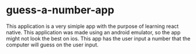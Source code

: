 # guess-a-number-app
This application is a very simiple app with the purpose of learning react native. This application was made using an android emulator, so the app might not look the best on ios. This app has the user input a number that the computer will guess on the user input.
